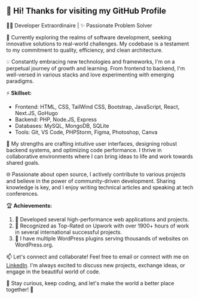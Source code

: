 ## 👋 Hi! Thanks for visiting my GitHub Profile

👨‍💻 Developer Extraordinaire | ✨ Passionate Problem Solver

🔭 Currently exploring the realms of software development, seeking innovative solutions to real-world challenges. My codebase is a testament to my commitment to quality, efficiency, and clean architecture.

💡 Constantly embracing new technologies and frameworks, I'm on a perpetual journey of growth and learning. From frontend to backend, I'm well-versed in various stacks and love experimenting with emerging paradigms.

⚡️ **Skillset:**
- Frontend: HTML, CSS, TailWind CSS, Bootstrap, JavaScript, React, Next.JS, GoHugo
- Backend: PHP, Node.JS, Express
- Databases: MySQL, MongoDB, SQLite
- Tools: Git, VS Code, PHPStorm, Figma, Photoshop, Canva

💪 My strengths are crafting intuitive user interfaces, designing robust backend systems, and optimizing code performance. I thrive in collaborative environments where I can bring ideas to life and work towards shared goals.

🌐 Passionate about open source, I actively contribute to various projects and believe in the power of community-driven development. Sharing knowledge is key, and I enjoy writing technical articles and speaking at tech conferences.

🏆 **Achievements:**
1. 🥇 Developed several high-performance web applications and projects.
2. 🥈 Recognized as Top-Rated on Upwork with over 1900+ hours of work in several international successful projects.
3. 🥉 I have multiple WordPress plugins serving thousands of websites on WordPress.org.

📫 Let's connect and collaborate! Feel free to email or connect with me on [LinkedIn](https://www.linkedin.com/in/usman-ali-qureshi-3664717a/). I'm always excited to discuss new projects, exchange ideas, or engage in the beautiful world of code.

🌟 Stay curious, keep coding, and let's make the world a better place together! 🚀
